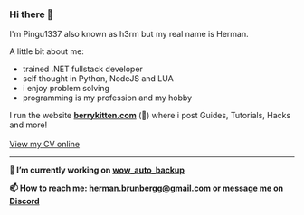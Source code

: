 ### Hi there 👋

I'm Pingu1337 also known as h3rm but my real name is Herman.

A little bit about me:
 - trained .NET fullstack developer
 - self thought in Python, NodeJS and LUA
 - i enjoy problem solving
 - programming is my profession and my hobby
 
I run the website **[berrykitten.com](https://www.berrykitten.com/)** (**🚧**) where i post Guides, Tutorials, Hacks and more!\
\
[View my CV online](https://www.cv.berrykitten.com/)

---

 **🔭 I’m currently working on [wow_auto_backup](https://github.com/Pingu1337/wow_auto_backup)** 

 **📫 How to reach me: <herman.brunbergg@gmail.com> or [message me on Discord](https://discordapp.com/users/225932009044836352)**

<!--
**Pingu1337/Pingu1337** is a ✨ _special_ ✨ repository because its `README.md` (this file) appears on your GitHub profile.

Here are some ideas to get you started:

- 🔭 I’m currently working on ...
- 🌱 I’m currently learning ...
- 👯 I’m looking to collaborate on ...
- 🤔 I’m looking for help with ...
- 💬 Ask me about ...
- 📫 How to reach me: ...
- 😄 Pronouns: ...
- ⚡ Fun fact: ...
-->
